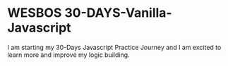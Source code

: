# WESBOS 30-DAYS-Vanilla-Javascript
  I am starting my 30-Days Javascript Practice Journey and I am excited to learn more and improve my logic building.
